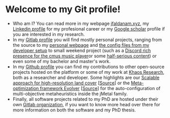 # Welcome to my Git profile!

* Who am I? You can read more in my webpage [jfaldanam.xyz](https://jfaldanam.xyz), my [Linkedin profile](https://www.linkedin.com/in/jfaldanam/) for my profesional career or my [Google scholar](https://scholar.google.com/citations?user=S4tk8X4AAAAJ) profile if you are interested in my research.
* In my [Gitlab profile](https://gitlab.com/jfaldanam) you will find mostly personal projects, ranging from the source to my [personal webpage](https://gitlab.com/jfaldanam/jfaldanam.gitlab.io) and [the config files from my developer setup](https://gitlab.com/jfaldanam/dotconfig) to small weekend project (such as a [Discord rich presence for the cmus music player](https://gitlab.com/jfaldanam/cmus-discord-rpc)or some [half-serious content](https://gitlab.com/jfaldanam/when-piece)) or even some of my bachelor and master's work.
* In my [Github profile](https://github.com/jfaldanam) you can find my contributions to other open-source projects hosted on the platform or some of my work at [Khaos Research](https://khaos.uma.es/), both as a researcher and developer. Some highlights are our [Scalable approach for high-resolution land cover](https://doi.org/10.1186/s40537-023-00770-z) \[[Source](https://github.com/KhaosResearch/landcoverpy)\] or the [Meta-optimization framework Evolver](https://doi.org/10.1016/j.softx.2023.101551) \[[Source](https://github.com/jMetal/Evolver)\] for the auto-configuration of multi-objective metaheuristics inside the jMetal family.
* Finally, all software projects related to my PhD are hosted under their own [Gitlab organization](https://gitlab.com/jfaldanam-phd), if you want to know more head over there for more information on both the software and my PhD thesis.
